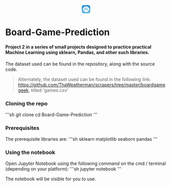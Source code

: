 <div align="center">
<img src = "https://github.com/AnindKiran/Board-Game-Prediction/blob/main/KYh7T7-nW-L-NrdG8tORjpRSW3rkEGvi0vLRFIayD-I327AulJA-L1CQTDyljXSkA0s%3Dw300.png" width = "5%" height = "5%">
</div>


# Board-Game-Prediction

#### Project 2 in a series of small projects designed to practice practical Machine Learning using sklearn, Pandas, and other such libraries. 

The dataset used can be found in the repository, along with the source code. 

> Alternately, the dataset used can be found in the following link: <a>https://github.com/ThaWeatherman/scrapers/tree/master/boardgamegeek</a>, titled 'games.csv'

### Cloning the repo
'''sh
git clone 
cd Board-Game-Prediction
'''

### Prerequisites
The prerequisite libraries are: 
'''sh
sklearn
matplotlib
seaborn
pandas
'''

### Using the notebook
Open Jupyter Notebook using the following command on the cmd / terminal (depending on your platform): 
'''sh
jupyter notebook
'''

The notebook will be visible for you to use. 
